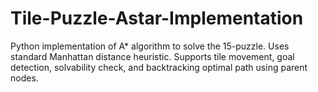 # Tile-Puzzle-Astar-Implementation

Python implementation of A* algorithm to solve the 15-puzzle. Uses standard Manhattan distance heuristic. Supports tile movement, goal detection, solvability check, and backtracking optimal path using parent nodes.
